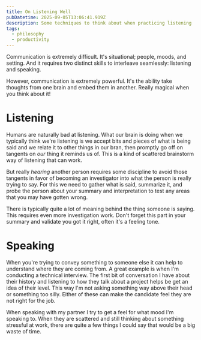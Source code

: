 ```yaml
---
title: On Listening Well
pubDatetime: 2025-09-05T13:06:41.919Z
description: Some techniques to think about when practicing listening 
tags: 
  - philosophy
  - productivity
---
```


Communication is extremely difficult. It's situational; people, moods, and
setting. And it requires two distinct skills to interleave seamlessly: listening
and speaking.

However, communication is extremely powerful. It's the ability take thoughts
from one brain and embed them in another. Really magical when you think about
it!

# Listening

Humans are naturally bad at listening. What our brain is doing when we typically
think we're listening is we accept bits and pieces of what is being said and we
relate it to other things in our bran, then promptly go off on tangents on _our_
thing it reminds us of. This is a kind of scattered brainstorm way of listening
that can work. 

But really _hearing_ another person requires some discipline to avoid those
tangents in favor of becoming an investigator into what the person is really
trying to say. For this we need to gather what is said, summarize it, and probe
the person about your summary and interpretation to test any areas that you may
have gotten wrong.

There is typically quite a lot of meaning behind the thing someone is saying.
This requires even more investigation work. Don't forget this part in your
summary and validate you got it right, often it's a feeling tone.

# Speaking

When you're trying to convey something to someone else it can help to understand
where they are coming from. A great example is when I'm conducting a technical
interview. The first bit of conversation I have about their history and
listening to how they talk about a project helps be get an idea of their level.
This way I'm not asking something way above their head or something too silly.
Either of these can make the candidate feel they are not right for the job.

When speaking with my partner I try to get a feel for what mood I'm speaking to.
When they are scattered and still thinking about something stressful at work,
there are quite a few things I could say that would be a big waste of time.


